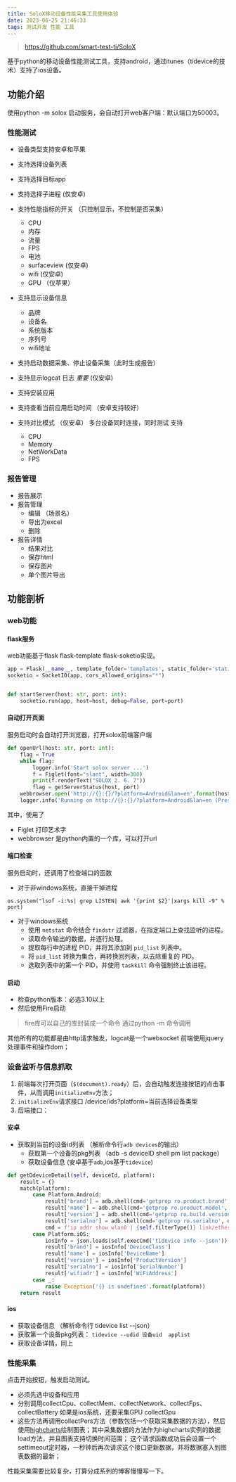```yaml
---
title: SoloX移动设备性能采集工具使用体验
date: 2023-06-25 21:46:33
tags: 测试开发 性能 工具
---
```

> https://github.com/smart-test-ti/SoloX

基于python的移动设备性能测试工具，支持android，通过itunes（tidevice的技术）支持了ios设备。

## 功能介绍

使用python -m solox 启动服务，会自动打开web客户端：默认端口为50003。

### 性能测试

- 设备类型支持安卓和苹果
- 支持选择设备列表
- 支持选择目标app 
- 支持选择子进程 (仅安卓)
- 支持性能指标的开关 （只控制显示，不控制是否采集）
  - CPU 
  - 内存
  - 流量
  - FPS
  - 电池
  - surfaceview (仅安卓)
  - wifi (仅安卓)
  - GPU （仅苹果）
- 支持显示设备信息
  - 品牌
  - 设备名
  - 系统版本
  - 序列号
  - wifi地址
- 支持启动数据采集、停止设备采集（此时生成报告）
- 支持显示logcat 日志 *重要*   (仅安卓)
- 支持安装应用
- 支持查看当前应用启动时间 （安卓支持较好）

- 支持对比模式 （仅安卓）
  多台设备同时连接，同时测试
  支持 
  	- CPU
  	- Memory
  	- NetWorkData
  	- FPS

### 报告管理

- 报告展示
- 报告管理
  - 编辑 （场景名）
  - 导出为excel
  - 删除
- 报告详情
  - 结果对比
  - 保存html
  - 保存图片
  - 单个图片导出

## 功能剖析

### web功能

#### flask服务

web功能基于flask flask-template flask-soketio实现。

```python
app = Flask(__name__, template_folder='templates', static_folder='static')
socketio = SocketIO(app, cors_allowed_origins="*")


def startServer(host: str, port: int):  
    socketio.run(app, host=host, debug=False, port=port)

```

#### 自动打开页面

服务启动时会自动打开浏览器，打开solox前端客户端

```python
def openUrl(host: str, port: int):  
    flag = True  
    while flag:  
        logger.info('Start solox server ...')  
        f = Figlet(font="slant", width=300)  
        print(f.renderText("SOLOX 2. 6. 7"))  
        flag = getServerStatus(host, port)  
    webbrowser.open('http://{}:{}/?platform=Android&lan=en'.format(host, port), new=2)  
    logger.info('Running on http://{}:{}/?platform=Android&lan=en (Press CTRL+C to quit)'.format(host, port))
```

其中，使用了

- Figlet 打印艺术字
- webbrowser  是python内置的一个库，可以打开url

#### 端口检查

服务启动时，还调用了检查端口的函数

- 对于非windows系统，直接干掉进程

```
os.system("lsof -i:%s| grep LISTEN| awk '{print $2}'|xargs kill -9" % port)
```

- 对于windows系统
  - 使用 `netstat` 命令结合 `findstr` 过滤器，在指定端口上查找监听的进程。
  - 读取命令输出的数据，并逐行处理。
  - 提取每行中的进程 PID，并将其添加到 `pid_list` 列表中。
  - 将 `pid_list` 转换为集合，再转换回列表，以去除重复的 PID。
  - 选取列表中的第一个 PID，并使用 `taskkill` 命令强制终止该进程。

#### 启动

- 检查python版本：必选3.10以上
- 然后使用Fire启动

> fire库可以自己的库封装成一个命令 通过python -m 命令调用

其他所有的功能都是由http请求触发，logcat是一个websocket
前端使用jquery处理事件和操作dom；

### 设备监听与信息抓取

1. 前端每次打开页面（`$(document).ready`）后，会自动触发连接按钮的点击事件，从而调用`initializeEnv`方法；
2. `initializeEnv`请求接口 /device/ids?platform=当前选择设备类型
3. 后端接口：

#### 安卓

- 获取到当前的设备id列表 （解析命令行`adb devices`的输出）
  - 获取第一个设备的pkg列表 （adb -s deviceID shell pm list package）
  - 获取设备信息 (安卓基于`adb`,ios基于`tidevice`)

```python
def getDdeviceDetail(self, deviceId, platform):  
    result = {}  
    match(platform):  
        case Platform.Android:  
            result['brand'] = adb.shell(cmd='getprop ro.product.brand', deviceId=deviceId)  
            result['name'] = adb.shell(cmd='getprop ro.product.model', deviceId=deviceId)  
            result['version'] = adb.shell(cmd='getprop ro.build.version.release', deviceId=deviceId)  
            result['serialno'] = adb.shell(cmd='getprop ro.serialno', deviceId=deviceId)  
            cmd = f'ip addr show wlan0 | {self.filterType()} link/ether'            result['wifiadr'] = adb.shell(cmd=cmd, deviceId=deviceId).split(' ')[1]  
        case Platform.iOS:  
            iosInfo = json.loads(self.execCmd('tidevice info --json'))  
            result['brand'] = iosInfo['DeviceClass']  
            result['name'] = iosInfo['DeviceName']  
            result['version'] = iosInfo['ProductVersion']  
            result['serialno'] = iosInfo['SerialNumber']  
            result['wifiadr'] = iosInfo['WiFiAddress']  
        case _:  
            raise Exception('{} is undefined'.format(platform))   
    return result
```

#### ios

- 获取设备信息 （解析命令行 tidevice list --json）
- 获取第一个设备pkg列表： `tidevice --udid 设备uid  applist`
- 获取设备详情，同上

### 性能采集

点击开始按钮，触发启动测试。

- 必须先选中设备和应用
- 分别调用collectCpu、collectMem、collectNetwork、collectFps、collectBattery  如果是ios系统，还要采集GPU collectGpu
- 这些方法再调用collectPers方法（参数包括一个获取采集数据的方法），然后使用[highcharts](https://www.highcharts.com/)绘制图表；其中采集数据的方法作为highcharts实例的数据load方法，并且图表支持切换时间范围；  这个请求函数成功后会设置一个settimeout定时器，一秒钟后再次请求这个接口更新数据，并将数据塞入到图表数据的最新；

性能采集需要比较复杂，打算分成系列的博客慢慢写一下。



